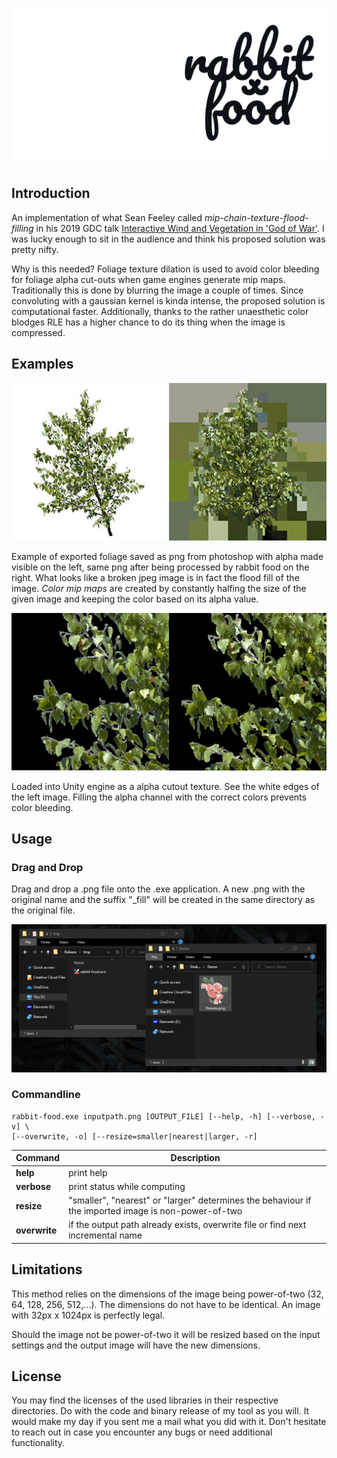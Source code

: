 ![](doc-img/readme-header.png)

## Introduction

An implementation of what Sean Feeley called _mip-chain-texture-flood-filling_ in his 2019 GDC talk [Interactive Wind and Vegetation in 'God of War'](https://schedule2019.gdconf.com/session/interactive-wind-and-vegetation-in-god-of-war/860472). I was lucky enough to sit in the audience and think his proposed solution was pretty nifty.

Why is this needed? Foliage texture dilation is used to avoid color bleeding for foliage alpha cut-outs when game engines generate mip maps. Traditionally this is done by blurring the image a couple of times. Since convoluting with a gaussian kernel is kinda intense, the proposed solution is computational faster. Additionally, thanks to the rather unaesthetic color blodges RLE has a higher chance to do its thing when the image is compressed.

## Examples

![](doc-img/bg.jpg)

Example of exported foliage saved as png from photoshop with alpha made visible on the left, same png after being processed by rabbit food on the right. What looks like a broken jpeg image is in fact the flood fill of the image. _Color mip maps_ are created by constantly halfing the size of the given image and keeping the color based on its alpha value.

![](doc-img/alpha.png)

Loaded into Unity engine as a alpha cutout texture. See the white edges of the left image. Filling the alpha channel with the correct colors prevents color bleeding.


## Usage

### Drag and Drop

Drag and drop a .png file onto the .exe application. A new .png with the original name and the suffix "\_fill" will be created in the same directory as the original file.

![](doc-img/drag-drop.gif)


### Commandline

```
rabbit-food.exe inputpath.png [OUTPUT_FILE] [--help, -h] [--verbose, -v] \
[--overwrite, -o] [--resize=smaller|nearest|larger, -r]
```


Command | Description
--- | ---
**help** | print help
**verbose** | print status while computing
**resize** | "smaller", "nearest" or "larger" determines the behaviour if the imported image is non-power-of-two
**overwrite** | if the output path already exists, overwrite file or find next incremental name



## Limitations

This method relies on the dimensions of the image being power-of-two (32, 64, 128, 256, 512,...). The dimensions do not have to be identical. An image with 32px x 1024px is perfectly legal.

Should the image not be power-of-two it will be resized based on the input settings and the output image will have the new dimensions.


## License
You may find the licenses of the used libraries in their respective directories. Do with the code and binary release of my tool as you will. It would make my day if you sent me a mail what you did with it. Don't hesitate to reach out in case you encounter any bugs or need additional functionality.

